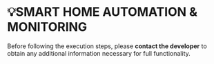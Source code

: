 # 💡SMART HOME AUTOMATION & MONITORING

Before following the execution steps, please **contact the developer** to obtain any additional information necessary for full functionality.
